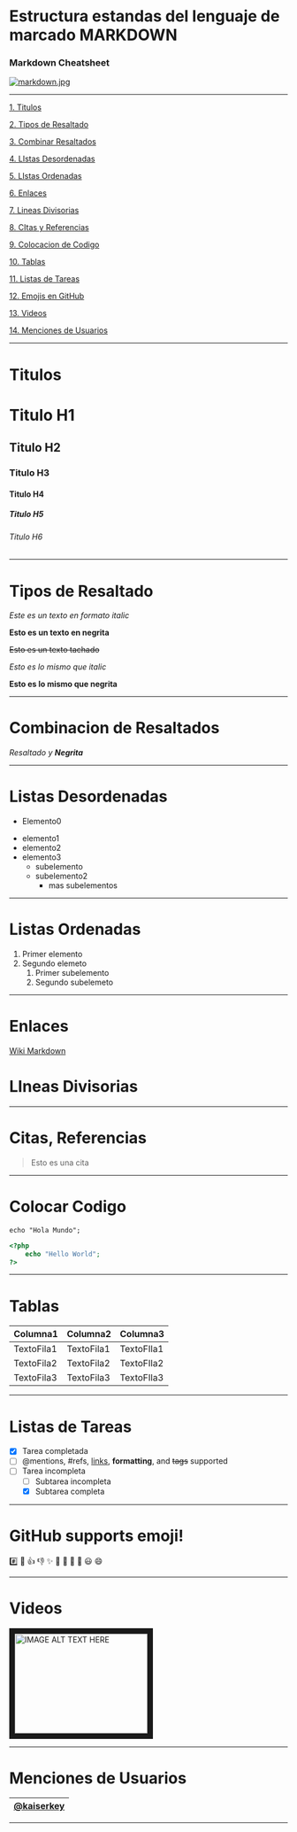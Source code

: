# Estructura estandas del lenguaje de marcado **MARKDOWN**
### Markdown Cheatsheet
<!-- Agregar IMagenes -->
[![markdown.jpg](https://i.postimg.cc/nzSPWWxh/markdown.jpg)](https://postimg.cc/YGgRGbj5)
___

<!-- Anclas internas hacia encabezados -->

[1. Titulos](#titulos)

[2. Tipos de Resaltado](#tipos-de-resaltado)

[3. Combinar Resaltados](#combinacion-de-resaltados)

[4. LIstas Desordenadas](#listas-desordenadas)

[5. LIstas Ordenadas](#listas-ordenadas)

[6. Enlaces](#enlaces)

[7. Lineas Divisorias](#lineas-divisorias)

[8. CItas y Referencias](#citas-referencias)

[9. Colocacion de Codigo](#colocar-codigo)

[10. Tablas](#tablas)

[11. Listas de Tareas](#listas-de-tareas)

[12. Emojis en GitHub](#github-supports-emoji)

[13. Videos](#videos)

[14. Menciones de Usuarios](#menciones-de-usuarios)


<!-- Tutulos -->
___

# Titulos

# Titulo H1
## Titulo H2
### Titulo H3
#### Titulo H4
##### Titulo H5
###### Titulo H6

<!-- Tipos de resaltado -->
___
# Tipos de Resaltado

*Este es un texto en formato italic*

**Esto es un texto en negrita**

~~Esto es un texto tachado~~

_Esto es lo mismo que italic_

__Esto es lo mismo que negrita__


<!-- Combinando resaltados -->

___
# Combinacion de Resaltados

*Resaltado y **Negrita***

<!-- Listas desordenadas UL -->
___

# Listas Desordenadas

- Elemento0
* elemento1
* elemento2
* elemento3
  * subelemento
  * subelemento2
    * mas subelementos

<!-- LIstas ordenadas OL -->
___

# Listas Ordenadas

1. Primer elemento
2. Segundo elemeto
   1. Primer subelemento
   2. Segundo subelemeto
___
<!-- Enlaces -->

# Enlaces


[Wiki Markdown](https://es.wikipedia.org/wiki/Markdown "Pagina web de Markdown")
<!-- Linea divisiora -->
# LIneas Divisorias
---
<!-- Citas, referencias -->
# Citas, Referencias

> Esto es una cita

<!-- Colocar codigo -->
___

# Colocar Codigo

`echo "Hola Mundo";`

```php
<?php
    echo "Hello World";
?>

```
___
<!-- Generar tablas -->

# Tablas

|Columna1|Columna2|Columna3|
|--------|--------|--------|
|TextoFila1|TextoFila1|TextoFIla1|
|TextoFila2|TextoFila2|TextoFIla2|
|TextoFila3|TextoFila3|TextoFIla3|
___

<!-- Listas de tareas -->

# Listas de Tareas

- [x] Tarea completada
- [ ] @mentions, #refs, [links](),
**formatting**, and <del>tags</del>
supported
- [ ] Tarea incompleta
  - [ ] Subtarea incompleta
  - [x] Subtarea completa

<!-- Emoji -->
___

# GitHub supports emoji!

:hash: :new_moon_with_face:
:+1: :-1: :sparkles: :camel: :tada:
:rocket: :metal: :smiley: :smile: 

<!-- Videos de youtube con html-->
___

# Videos

<a href="http://www.youtube.com/watch?feature=player_embedded&v=YOUTUBE_VIDEO_ID_HERE
" target="_blank"><img src="http://img.youtube.com/vi/YOUTUBE_VIDEO_ID_HERE/0.jpg" 
alt="IMAGE ALT TEXT HERE" width="240" height="180" border="10" /></a>

<!-- Menciones nombres de usuarios -->
___

# Menciones de Usuarios

 |[@kaiserkey](https://github.com/kaiserkey)|
 | - |

 ___